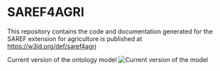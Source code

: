 # SAREF4AGRI
This repository contains the code and documentation generated for the SAREF extension for agriculture is published at https://w3id.org/def/saref4agri


Current version of the ontology model
![Current version of the model](https://github.com/mariapoveda/saref-ext/blob/master/OnToology/SAREF4AGRI/ontology/saref4agri.ttl/documentation/resources/images/saref4agri.png "SAREF4AGRI model")
